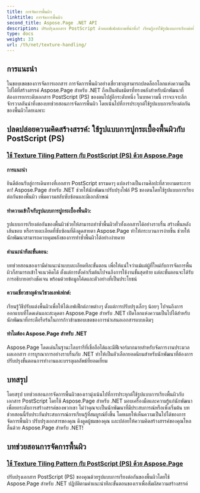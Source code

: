 ```yaml
---
title: การจัดการพื้นผิว
linktitle: การจัดการพื้นผิว
second_title: Aspose.Page .NET API
description: ปรับปรุงเอกสาร PostScript ด้วยเอฟเฟกต์ภาพที่น่าทึ่ง! เรียนรู้การใช้รูปแบบการเรียงต่อพื้นผิวโดยใช้ Aspose.Page สำหรับ .NET พร้อมคำแนะนำทีละขั้นตอนของเรา
type: docs
weight: 33
url: /th/net/texture-handling/
---
```

## การแนะนำ

ในขอบเขตของการจัดการเอกสาร การจัดการพื้นผิวอย่างเชี่ยวชาญสามารถปลดล็อกโลกแห่งความเป็นไปได้ที่สร้างสรรค์ Aspose.Page สำหรับ .NET ถือเป็นพันธมิตรที่ทรงพลังสำหรับนักพัฒนาที่ต้องการยกระดับเอกสาร PostScript (PS) ของตนไปสู่อีกระดับหนึ่ง ในบทความนี้ เราจะเจาะลึกจักรวาลอันน่าทึ่งของบทช่วยสอนการจัดการพื้นผิว โดยเน้นไปที่การประยุกต์ใช้รูปแบบการเรียงต่อกันของพื้นผิวโดยเฉพาะ

## ปลดปล่อยความคิดสร้างสรรค์: ใช้รูปแบบการปูกระเบื้องพื้นผิวกับ PostScript (PS)

### [ใช้ Texture Tiling Pattern กับ PostScript (PS) ด้วย Aspose.Page](./apply-texture-tiling-pattern-to-postscript-ps/)

#### การแนะนำ
ยินดีต้อนรับสู่การเดินทางที่เอกสาร PostScript ธรรมดาๆ แปลงร่างเป็นงานศิลปะที่สวยงามตระการตา! Aspose.Page สำหรับ .NET ช่วยให้นักพัฒนาปรับปรุงไฟล์ PS ของตนโดยใช้รูปแบบการเรียงต่อกันของพื้นผิว เพิ่มความสลับซับซ้อนและมีเอกลักษณ์

#### ทำความเข้าใจกับรูปแบบการปูกระเบื้องพื้นผิว:
รูปแบบการเรียงต่อกันของพื้นผิวช่วยให้สามารถทำซ้ำพื้นผิวทั่วทั้งเอกสารได้อย่างราบรื่น สร้างพื้นหลัง เส้นขอบ หรือรายละเอียดที่ซับซ้อนที่ดึงดูดสายตา Aspose.Page ทำให้กระบวนการง่ายขึ้น ช่วยให้นักพัฒนาสามารถควบคุมพลังของการทำซ้ำพื้นผิวได้อย่างง่ายดาย

#### คำแนะนำทีละขั้นตอน:
บทช่วยสอนของเรามีคำแนะนำแบบละเอียดทีละขั้นตอน เพื่อให้แน่ใจว่าแม้แต่ผู้ที่ใหม่กับการจัดการพื้นผิวก็สามารถเข้าใจแนวคิดได้ ตั้งแต่การตั้งค่าเริ่มต้นไปจนถึงการใช้งานขั้นสุดท้าย แต่ละขั้นตอนจะได้รับการอธิบายอย่างชัดเจน พร้อมด้วยข้อมูลโค้ดและตัวอย่างที่เป็นประโยชน์

#### ความเชี่ยวชาญด้านวิชวลเอฟเฟกต์:
เรียนรู้วิธีปรับแต่งพื้นผิวเพื่อให้ได้เอฟเฟ็กต์ภาพต่างๆ ตั้งแต่การปรับปรุงเล็กๆ น้อยๆ ไปจนถึงการออกแบบที่โดดเด่นและสะดุดตา Aspose.Page สำหรับ .NET เปิดโลกแห่งความเป็นไปได้สำหรับนักพัฒนาที่กระตือรือร้นในการก้าวข้ามขอบเขตของการนำเสนอเอกสารแบบเดิมๆ

#### ทำไมต้อง Aspose.Page สำหรับ .NET
Aspose.Page โดดเด่นในฐานะไลบรารีที่เชื่อถือได้และมีฟีเจอร์มากมายสำหรับจัดการงานประมวลผลเอกสาร การบูรณาการอย่างราบรื่นกับ .NET ทำให้เป็นตัวเลือกยอดนิยมสำหรับนักพัฒนาที่ต้องการปรับปรุงขั้นตอนการทำงานและบรรลุผลลัพธ์ที่ยอดเยี่ยม

## บทสรุป

โดยสรุป บทช่วยสอนการจัดการพื้นผิวของเรามุ่งเน้นไปที่การประยุกต์ใช้รูปแบบการเรียงพื้นผิวกับเอกสาร PostScript โดยใช้ Aspose.Page สำหรับ .NET มอบเครื่องมือและความรู้แก่นักพัฒนาเพื่อยกระดับการสร้างสรรค์ของพวกเขา ไม่ว่าคุณจะเป็นนักพัฒนาที่มีประสบการณ์หรือเพิ่งเริ่มต้น บทช่วยสอนนี้รับประกันประสบการณ์การเรียนรู้ที่สมบูรณ์ยิ่งขึ้น โดยเผยให้เห็นความเป็นไปได้ของการจัดการพื้นผิว ปรับปรุงเอกสารของคุณ ดึงดูดผู้ชมของคุณ และปล่อยให้ความคิดสร้างสรรค์ของคุณไหลลื่นด้วย Aspose.Page สำหรับ .NET!
## บทช่วยสอนการจัดการพื้นผิว
### [ใช้ Texture Tiling Pattern กับ PostScript (PS) ด้วย Aspose.Page](./apply-texture-tiling-pattern-to-postscript-ps/)
ปรับปรุงเอกสาร PostScript (PS) ของคุณด้วยรูปแบบการเรียงต่อกันของพื้นผิวโดยใช้ Aspose.Page สำหรับ .NET ปฏิบัติตามคำแนะนำทีละขั้นตอนของเราเพื่อสัมผัสความสร้างสรรค์